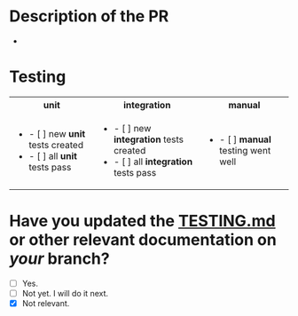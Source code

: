 # Description of the PR

+

# Testing
<table>
  <tr>
    <th>unit</th>
    <th>integration</th>
    <th>manual</th>
  </tr>
  <tr>
    <td>
      <ul>
        <li>- [ ] new <b>unit</b> tests created</li>
        <li>- [ ] all <b>unit</b> tests pass</li>
      </ul>
    </td>
    <td>
      <ul>
        <li>- [ ] new <b>integration</b> tests created</li>
        <li>- [ ] all <b>integration</b> tests pass</li>
      </ul>
    </td>
    <td>
      <ul>
        <li>- [ ] <b>manual</b> testing went well</li>
      </ul>
    </td>
  </tr>
</table>  
  
# Have you updated the [TESTING.md](https://github.com/Aalto-LeTech/intellij-plugin/blob/master/TESTING.md) or other relevant documentation on _your_ branch?

- [ ] Yes.
- [ ] Not yet. I will do it next.
- [x] Not relevant.
